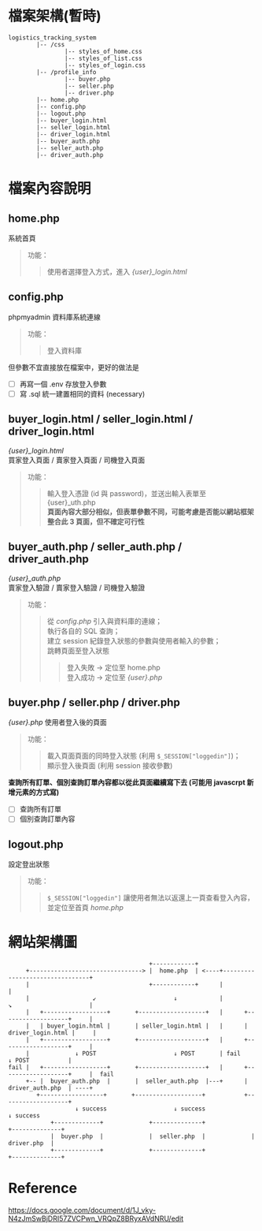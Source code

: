 # 檔案架構(暫時)
```
logistics_tracking_system
        |-- /css
                |-- styles_of_home.css
                |-- styles_of_list.css
                |-- styles_of_login.css
        |-- /profile_info
                |-- buyer.php
                |-- seller.php
                |-- driver.php
        |-- home.php
        |-- config.php
        |-- logout.php
        |-- buyer_login.html
        |-- seller_login.html
        |-- driver_login.html
        |-- buyer_auth.php
        |-- seller_auth.php
        |-- driver_auth.php
```
# 檔案內容說明
## home.php
系統首頁<br>
> 功能：<br>
>> 使用者選擇登入方式，進入 *{user}_login.html*

## config.php
phpmyadmin 資料庫系統連線<br>
> 功能：<br>
>> 登入資料庫<br>

但參數不宜直接放在檔案中，更好的做法是
- [ ] 再寫一個 .env 存放登入參數<br>
- [ ] 寫 .sql 統一建置相同的資料 (necessary)

## buyer_login.html / seller_login.html / driver_login.html
*{user}_login.html*<br>
買家登入頁面 / 賣家登入頁面 / 司機登入頁面<br>
> 功能：<br>
>> 輸入登入憑證 (id 與 password)，並送出輸入表單至 {user}_uth.php<br>
**頁面內容大部分相似，但表單參數不同，可能考慮是否能以網站框架整合此 3 頁面，但不確定可行性**

## buyer_auth.php / seller_auth.php / driver_auth.php
*{user}_auth.php*<br>
賣家登入驗證 / 賣家登入驗證 / 司機登入驗證<br>
> 功能：<br>
>> 從 *config.php* 引入與資料庫的連線；<br>
>> 執行各自的 SQL 查詢；<br>
>> 建立 session 紀錄登入狀態的參數與使用者輸入的參數；<br>
>> 跳轉頁面至登入狀態<br>
>>> 登入失敗 -> 定位至 home.php<br>
>>> 登入成功 -> 定位至 *{user}.php*<br>

## buyer.php / seller.php / driver.php
*{user}.php*
使用者登入後的頁面<br>
> 功能：<br>
>> 載入頁面頁面的同時登入狀態 (利用 `$_SESSION["loggedin"]`)；<br>
>> 顯示登入後頁面 (利用 session 接收參數)<br>

**查詢所有訂單、個別查詢訂單內容都以從此頁面繼續寫下去 (可能用 javascrpt 新增元素的方式寫)**
- [ ] 查詢所有訂單
- [ ] 個別查詢訂單內容

## logout.php
設定登出狀態<br>
> 功能：
>> `$_SESSION["loggedin"]` 讓使用者無法以返還上一頁查看登入內容，並定位至首頁 *home.php*

# 網站架構圖
                                            +------------+
         +--------------------------------> |  home.php  | <----+--------------------------------+
         |                                  +------------+      |                                |
         |                  ↙                      ↓            |         ↘                      |
         |   +------------------+       +-------------------+   |      +-------------------+     |
         |   | buyer_login.html |       | seller_login.html |   |      | driver_login.html |     |
         |   +------------------+       +-------------------+   |      +-------------------+     |
         |             ↓ POST                      ↓ POST       | fail          ↓ POST           |
    fail |   +------------------+       +-------------------+   |      +-------------------+     |  fail
         +-- |  buyer_auth.php  |       |  seller_auth.php  |---+      |  driver_auth.php  | ----+ 
            +------------------+       +-------------------+           +-------------------+
                       ↓ success                   ↓ success                    ↓ success
                +-------------+             +--------------+             +--------------+
                |  buyer.php  |             |  seller.php  |             |  driver.php  |
                +-------------+             +--------------+             +--------------+
                
# Reference 
https://docs.google.com/document/d/1J_vky-N4zJmSwBjDRI57ZVCPwn_VRQpZ8BRyxAVdNRU/edit

